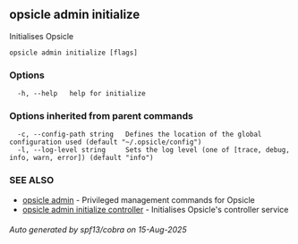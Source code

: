 ## opsicle admin initialize

Initialises Opsicle

```
opsicle admin initialize [flags]
```

### Options

```
  -h, --help   help for initialize
```

### Options inherited from parent commands

```
  -c, --config-path string   Defines the location of the global configuration used (default "~/.opsicle/config")
  -l, --log-level string     Sets the log level (one of [trace, debug, info, warn, error]) (default "info")
```

### SEE ALSO

* [opsicle admin](cli/opsicle_admin.md)	 - Privileged management commands for Opsicle
* [opsicle admin initialize controller](cli/opsicle_admin_initialize_controller.md)	 - Initialises Opsicle's controller service

###### Auto generated by spf13/cobra on 15-Aug-2025

